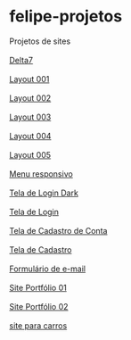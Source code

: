 # felipe-projetos
 Projetos de sites
 <br>
 <br>
 <a href="https://felipejlc.github.io/felipe-projetos/projeto-moveis/index.html" target="_blank"> Delta7 </a>
 <br>
 <br>
 <a href="https://felipejlc.github.io/felipe-projetos/layouts/layout001/index.html" target="_blank"> Layout 001 </a>
 <br>
 <br>
 <a href="https://felipejlc.github.io/felipe-projetos/layouts/layout002/index.html" target="_blank"> Layout 002 </a>
 <br>
 <br>
 <a href="https://felipejlc.github.io/felipe-projetos/layouts/layout003/index.html" target="_blank"> Layout 003 </a>
 <br>
 <br>
 <a href="https://felipejlc.github.io/felipe-projetos/layouts/layout004/index.html" target="_blank"> Layout 004 </a>
 <br>
 <br>
 <a href="https://felipejlc.github.io/felipe-projetos/layouts/layout005/index.html" target="_blank"> Layout 005 </a>
 <br>
 <br>
 <a href="https://felipejlc.github.io/felipe-projetos/layouts/menu-responsivo/index.html" target="_blank"> Menu responsivo </a>
 <br>
 <br>
 <a href="https://felipejlc.github.io/felipe-projetos/layouts/tela-login-dark/index.html" target="_blank"> Tela de Login Dark</a>
 <br>
 <br>
 <a href="https://felipejlc.github.io/felipe-projetos/layouts/tela-login/index.html" target="_blank"> Tela de Login</a>
 <br>
 <br>
 <a href="https://felipejlc.github.io/felipe-projetos/layouts/tela-cadastro-conta/index.html" target="_blank"> Tela de Cadastro de Conta</a>
 <br>
 <br>
 <a href="https://felipejlc.github.io/felipe-projetos/layouts/tela-cadastro/index.html" target="_blank"> Tela de Cadastro </a>
 <br>
 <br>
 <a href="https://felipejlc.github.io/felipe-projetos/layouts/e-mail/index.html" target="_blank"> Formulário de e-mail </a>
 <br>
 <br>
 <a href="https://felipejlc.github.io/felipe-projetos/layouts/portfolio001/index.html" target="_blank"> Site Portfólio 01 </a>
 <br>
 <br>
 <a href="https://felipejlc.github.io/felipe-projetos/layouts/portfolio002/index.html" target="_blank"> Site Portfólio 02 </a>
 <br>
 <br>
 <a href="https://felipejlc.github.io/felipe-projetos/projeto-carros/index.php" target="_blank"> site para carros </a>